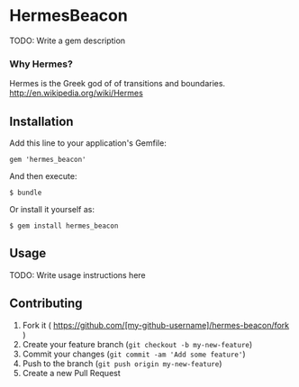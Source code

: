 # HermesBeacon

TODO: Write a gem description

### Why Hermes?

Hermes is the Greek god of of transitions and boundaries. http://en.wikipedia.org/wiki/Hermes

## Installation

Add this line to your application's Gemfile:

    gem 'hermes_beacon'

And then execute:

    $ bundle

Or install it yourself as:

    $ gem install hermes_beacon

## Usage

TODO: Write usage instructions here

## Contributing

1. Fork it ( https://github.com/[my-github-username]/hermes-beacon/fork )
2. Create your feature branch (`git checkout -b my-new-feature`)
3. Commit your changes (`git commit -am 'Add some feature'`)
4. Push to the branch (`git push origin my-new-feature`)
5. Create a new Pull Request
